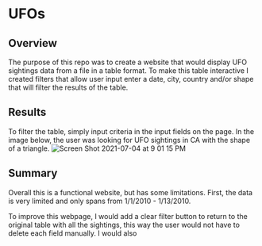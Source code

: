 # UFOs

## Overview
The purpose of this repo was to create a website that would display UFO sightings data from a file in a table format. To make this table interactive I created filters that allow user input enter a date, city, country and/or shape that will filter the results of the table. 

## Results
To filter the table, simply input criteria in the input fields on the page. In the image below, the user was looking for UFO sightings in CA with the shape of a triangle. 
![Screen Shot 2021-07-04 at 9 01 15 PM](https://user-images.githubusercontent.com/80648379/124404947-0c8edc80-dd0b-11eb-8dc5-658ea6d1caae.png)


## Summary 
Overall this is a functional website, but has some limitations. First, the data is very limited and only spans from 1/1/2010 - 1/13/2010. 

To improve this webpage, I would add a clear filter button to return to the original table with all the sightings, this way the user would not have to delete each field manually. I would also 
